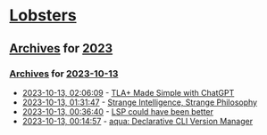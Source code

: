 # [Lobsters](../../../README.md)

## [Archives](../../index.md) for [2023](../index.md)

### [Archives](../../index.md) for [2023-10-13](index.md)

* [2023-10-13, 02:06:09](https://lobste.rs/s/zhba7x/tla_made_simple_with_chatgpt) - [TLA+ Made Simple with ChatGPT](https://zfhuang99.github.io/tla+/pluscal/chatgpt/2023/09/24/TLA-made-simple-with-chatgpt.html)
* [2023-10-13, 01:31:47](https://lobste.rs/s/fepbwy/strange_intelligence_strange) - [Strange Intelligence, Strange Philosophy](http://schwitzsplinters.blogspot.com/2023/10/strange-intelligence-strange-philosophy.html)
* [2023-10-13, 00:36:40](https://lobste.rs/s/urvuy6/lsp_could_have_been_better) - [LSP could have been better](https://matklad.github.io/2023/10/12/lsp-could-have-been-better.html)
* [2023-10-13, 00:14:57](https://lobste.rs/s/4qtefb/aqua_declarative_cli_version_manager) - [aqua: Declarative CLI Version Manager](https://aquaproj.github.io/)
